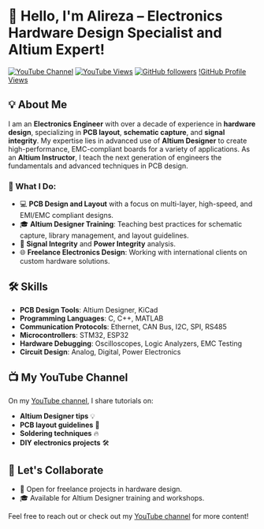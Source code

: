 # 👋 Hello, I'm Alireza – Electronics Hardware Design Specialist and Altium Expert! 

[![YouTube Channel](https://img.shields.io/youtube/channel/subscribers/UC-jJgBC9ehgVrvqAeVyyFCA?style=social)](https://www.youtube.com/channel/UC-jJgBC9ehgVrvqAeVyyFCA)
[![YouTube Views](https://img.shields.io/youtube/channel/views/UC-jJgBC9ehgVrvqAeVyyFCA?style=social)](https://www.youtube.com/channel/UC-jJgBC9ehgVrvqAeVyyFCA)
[![GitHub followers](https://img.shields.io/github/followers/your-github-username?style=social)](https://github.com/your-github-username)
[!GitHub Profile Views](https://komarev.com/ghpvc/?username=your-github-username&color=blue&style=flat&label=Profile+Views)


## 💡 About Me
I am an **Electronics Engineer** with over a decade of experience in **hardware design**, specializing in **PCB layout**, **schematic capture**, and **signal integrity**. My expertise lies in advanced use of **Altium Designer** to create high-performance, EMC-compliant boards for a variety of applications. As an **Altium Instructor**, I teach the next generation of engineers the fundamentals and advanced techniques in PCB design.

### 🚀 What I Do:
- 💻 **PCB Design and Layout** with a focus on multi-layer, high-speed, and EMI/EMC compliant designs.
- 🎓 **Altium Designer Training**: Teaching best practices for schematic capture, library management, and layout guidelines.
- 📡 **Signal Integrity** and **Power Integrity** analysis.
- 🌐 **Freelance Electronics Design**: Working with international clients on custom hardware solutions.

## 🛠️ Skills
- **PCB Design Tools**: Altium Designer, KiCad
- **Programming Languages**: C, C++, MATLAB
- **Communication Protocols**: Ethernet, CAN Bus, I2C, SPI, RS485
- **Microcontrollers**: STM32, ESP32
- **Hardware Debugging**: Oscilloscopes, Logic Analyzers, EMC Testing
- **Circuit Design**: Analog, Digital, Power Electronics

## 📺 My YouTube Channel
On my [YouTube channel](https://www.youtube.com/channel/UC-jJgBC9ehgVrvqAeVyyFCA), I share tutorials on:
- **Altium Designer tips** 💡
- **PCB layout guidelines** 📏
- **Soldering techniques** 🔥
- **DIY electronics projects** 🛠️
  

## 🤝 Let's Collaborate
- 💼 Open for freelance projects in hardware design.
- 🎓 Available for Altium Designer training and workshops.

Feel free to reach out or check out my [YouTube channel](https://www.youtube.com/channel/UC-jJgBC9ehgVrvqAeVyyFCA) for more content!
